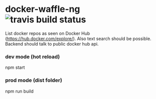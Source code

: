 # docker-waffle-ng ![](https://travis-ci.org/Husterknupp/docker-waffle-ng.svg?branch=master "travis build status")

List docker repos as seen on Docker Hub (https://hub.docker.com/explore/). Also text search should be possible. Backend should talk to public docker hub api.

### dev mode (hot reload)
npm start

### prod mode (dist folder)
npm run build
